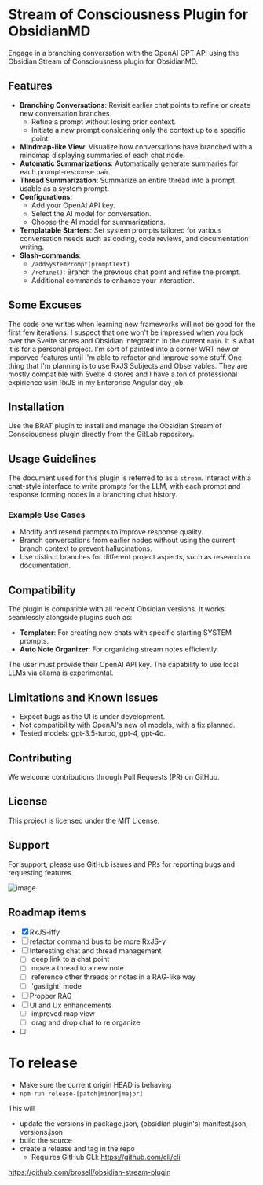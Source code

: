 # Stream of Consciousness Plugin for ObsidianMD

Engage in a branching conversation with the OpenAI GPT API using the Obsidian Stream of Consciousness plugin for ObsidianMD.

## Features

- **Branching Conversations**: Revisit earlier chat points to refine or create new conversation branches. 
  - Refine a prompt without losing prior context.
  - Initiate a new prompt considering only the context up to a specific point.
- **Mindmap-like View**: Visualize how conversations have branched with a mindmap displaying summaries of each chat node.
- **Automatic Summarizations**: Automatically generate summaries for each prompt-response pair.
- **Thread Summarization**: Summarize an entire thread into a prompt usable as a system prompt.
- **Configurations**: 
  - Add your OpenAI API key.
  - Select the AI model for conversation.
  - Choose the AI model for summarizations.
- **Templatable Starters**: Set system prompts tailored for various conversation needs such as coding, code reviews, and documentation writing.
- **Slash-commands**:
  - `/addSystemPrompt(promptText)`
  - `/refine()`: Branch the previous chat point and refine the prompt.
  - Additional commands to enhance your interaction.

## Some Excuses

The code one writes when learning new frameworks will not be good for the first few iterations. I suspect that one won't be impressed
when you look over the Svelte stores and Obsidian integration in the current `main`. It is what it is for a personal project. I'm sort
of painted into a corner WRT new or imporved features until I'm able to refactor and improve some stuff. One thing that I'm planning
is to use RxJS Subjects and Observables. They are mostly compatible with Svelte 4 stores and I have a ton of professional expirience
usin RxJS in my Enterprise Angular day job.

## Installation

Use the BRAT plugin to install and manage the Obsidian Stream of Consciousness plugin directly from the GitLab repository.

## Usage Guidelines

The document used for this plugin is referred to as a `stream`. Interact with a chat-style interface to write prompts for the LLM, with each prompt and response forming nodes in a branching chat history.

### Example Use Cases

- Modify and resend prompts to improve response quality.
- Branch conversations from earlier nodes without using the current branch context to prevent hallucinations.
- Use distinct branches for different project aspects, such as research or documentation.

## Compatibility

The plugin is compatible with all recent Obsidian versions. It works seamlessly alongside plugins such as:
- **Templater**: For creating new chats with specific starting SYSTEM prompts.
- **Auto Note Organizer**: For organizing stream notes efficiently.

The user must provide their OpenAI API key. The capability to use local LLMs via ollama is experimental.

## Limitations and Known Issues

- Expect bugs as the UI is under development.
- Not compatibility with OpenAI's new o1 models, with a fix planned.
- Tested models: gpt-3.5-turbo, gpt-4, gpt-4o.

## Contributing

We welcome contributions through Pull Requests (PR) on GitHub.

## License

This project is licensed under the MIT License.

## Support

For support, please use GitHub issues and PRs for reporting bugs and requesting features.



![image](https://github.com/user-attachments/assets/2c266d96-77cb-4de2-a1af-6e63c21d3eb6)


## Roadmap items
- [x] RxJS-iffy
- [ ] refactor command bus to be more RxJS-y
- [ ] Interesting chat and thread management
  - [ ] deep link to a chat point
  - [ ] move a thread to a new note
  - [ ] reference other threads or notes in a RAG-like way
  - [ ] 'gaslight' mode
- [ ] Propper RAG
- [ ] UI and Ux enhancements
  - [ ] improved map view
  - [ ] drag and drop chat to re organize
- [ ] 

# To release
- Make sure the current origin HEAD is behaving
- `npm run release-[patch|minor|major]`

This will
- update the versions in package.json, (obsidian plugin's) manifest.json, versions.json
- build the source
- create a release and tag in the repo
  - Requires GitHub CLI: https://github.com/cli/cli


https://github.com/brosell/obsidian-stream-plugin

